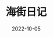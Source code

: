 ---
title: '海街日记'
date: '2022-10-05'
price: '20.0'
theaters: ['北京大学百周年纪念讲堂']
seat: ['8-6  1F']
remark: ['原声影片・中文字幕']
---